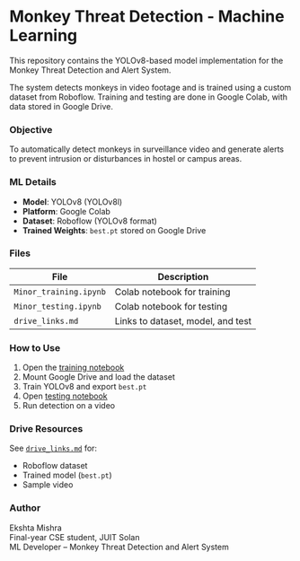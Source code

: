 # Monkey Threat Detection - Machine Learning 

This repository contains the YOLOv8-based model implementation for the Monkey Threat Detection and Alert System.

The system detects monkeys in video footage and is trained using a custom dataset from Roboflow. Training and testing are done in Google Colab, with data stored in Google Drive.



### Objective

To automatically detect monkeys in surveillance video and generate alerts to prevent intrusion or disturbances in hostel or campus areas.



### ML Details

- **Model**: YOLOv8 (YOLOv8l)
- **Platform**: Google Colab
- **Dataset**: Roboflow (YOLOv8 format)
- **Trained Weights**: `best.pt` stored on Google Drive



### Files

| File | Description |
|------|-------------|
| `Minor_training.ipynb` | Colab notebook for training |
| `Minor_testing.ipynb` | Colab notebook for testing |
| `drive_links.md` | Links to dataset, model, and test|


### How to Use

1. Open the [training notebook](https://colab.research.google.com/drive/1ObUF6T62c5ZmMY_9DXXoE-WgeGKQ3Oal)
2. Mount Google Drive and load the dataset
3. Train YOLOv8 and export `best.pt`
4. Open [testing notebook](https://colab.research.google.com/drive/1weZWB6phiVk5I9WCWYz1cyeXgj60bS25)
5. Run detection on a video


### Drive Resources

See [`drive_links.md`](drive_links.md) for:
- Roboflow dataset
- Trained model (`best.pt`)
- Sample video


### Author

Ekshta Mishra  
Final-year CSE student, JUIT Solan  
ML Developer – Monkey Threat Detection and Alert System
